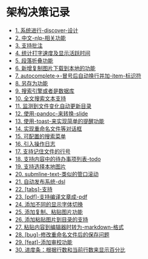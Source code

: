 # 架构决策记录

* [1. 系统进行-discover-设计](0001-系统进行-discover-设计.md)
* [2. 中文-nlp-相关功能](0002-中文-nlp-相关功能.md)
* [3. 支持批注](0003-支持批注.md)
* [4. 统计打字速度及显示活跃时间](0004-统计打字速度及显示活跃时间.md)
* [5. 段落折叠功能](0005-段落折叠功能.md)
* [6. 新增复制图片下载到本地的功能](0006-新增复制图片下载到本地的功能.md)
* [7. autocomplete->-冒号后自动换行并加-item-标识符](0007-autocomplete->-冒号后自动换行并加-item-标识符.md)
* [8. 另存为功能](0008-另存为功能.md)
* [9. 搜索引擎或者是数据库](0009-搜索引擎或者是数据库.md)
* [10. 全文搜索文本支持](0010-全文搜索文本支持.md)
* [11. 监测到文件变化自动更新目录](0011-监测到文件变化自动更新目录.md)
* [12. 使用-pandoc-来转换-slide](0012-使用-pandoc-来转换-slide.md)
* [13. 使用-toast-来实现简单的提醒功能](0013-使用-toast-来实现简单的提醒功能.md)
* [14. 实现重命名文件等对话框](0014-实现重命名文件等对话框.md)
* [15. 可配置的搜索菜单](0015-可配置的搜索菜单.md)
* [16. 引入操作日志](0016-引入操作日志.md)
* [17. 支持记住文件的行号](0017-支持记住文件的行号.md)
* [18. 支持内容中的待办事项列表-todo](0018-支持内容中的待办事项列表-todo.md)
* [19. 支持选择本地图片](0019-支持选择本地图片.md)
* [20. submline-text-类似的管口滚动](0020-submline-text-类似的管口滚动.md)
* [21. 自动发布系统-dsl](0021-自动发布系统-dsl.md)
* [22. [tabs]-支持](0022-[tabs]-支持.md)
* [23. [pdf]-支持编译文章成-pdf](0023-[pdf]-支持编译文章成-pdf.md)
* [24. 添加不同的显示字体切换](0024-添加不同的显示字体切换.md)
* [25. 添加复制、粘贴图片功能](0025-添加复制、粘贴图片功能.md)
* [26. 添加粘贴图片到目录的支持](0026-添加粘贴图片到目录的支持.md)
* [27. 粘贴内容到编辑器时转为-markdown-格式](0027-粘贴内容到编辑器时转为-markdown-格式.md)
* [28. [bug]-修改重命名文件后的保存问题](0028-[bug]-修改重命名文件后的保存问题.md)
* [29. [feat]-添加审校功能](0029-[feat]-添加审校功能.md)
* [30. 进度条：根据行数和当前行数来显示百分比](0030-进度条：根据行数和当前行数来显示百分比.md)
